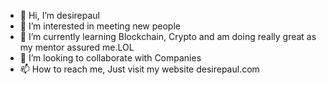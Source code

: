 - 👋 Hi, I’m desirepaul
- 👀 I’m interested in meeting new people
- 🌱 I’m currently learning Blockchain, Crypto and  am doing really great as my mentor assured me.LOL
- 💞️ I’m looking to collaborate with Companies
- 📫 How to reach me, Just visit my website desirepaul.com

<!---
desirepaulnetwork/desirepaulnetwork is a ✨ special ✨ repository because its `README.md` (this file) appears on your GitHub profile.
You can click the Preview link to take a look at your changes.
--->
